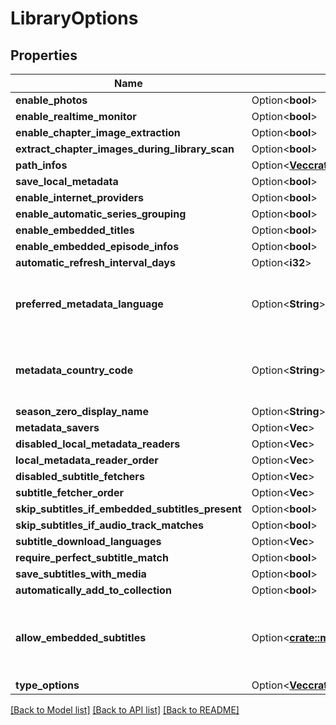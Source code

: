 # LibraryOptions

## Properties

Name | Type | Description | Notes
------------ | ------------- | ------------- | -------------
**enable_photos** | Option<**bool**> |  | [optional]
**enable_realtime_monitor** | Option<**bool**> |  | [optional]
**enable_chapter_image_extraction** | Option<**bool**> |  | [optional]
**extract_chapter_images_during_library_scan** | Option<**bool**> |  | [optional]
**path_infos** | Option<[**Vec<crate::models::MediaPathInfo>**](MediaPathInfo.md)> |  | [optional]
**save_local_metadata** | Option<**bool**> |  | [optional]
**enable_internet_providers** | Option<**bool**> |  | [optional]
**enable_automatic_series_grouping** | Option<**bool**> |  | [optional]
**enable_embedded_titles** | Option<**bool**> |  | [optional]
**enable_embedded_episode_infos** | Option<**bool**> |  | [optional]
**automatic_refresh_interval_days** | Option<**i32**> |  | [optional]
**preferred_metadata_language** | Option<**String**> | Gets or sets the preferred metadata language. | [optional]
**metadata_country_code** | Option<**String**> | Gets or sets the metadata country code. | [optional]
**season_zero_display_name** | Option<**String**> |  | [optional]
**metadata_savers** | Option<**Vec<String>**> |  | [optional]
**disabled_local_metadata_readers** | Option<**Vec<String>**> |  | [optional]
**local_metadata_reader_order** | Option<**Vec<String>**> |  | [optional]
**disabled_subtitle_fetchers** | Option<**Vec<String>**> |  | [optional]
**subtitle_fetcher_order** | Option<**Vec<String>**> |  | [optional]
**skip_subtitles_if_embedded_subtitles_present** | Option<**bool**> |  | [optional]
**skip_subtitles_if_audio_track_matches** | Option<**bool**> |  | [optional]
**subtitle_download_languages** | Option<**Vec<String>**> |  | [optional]
**require_perfect_subtitle_match** | Option<**bool**> |  | [optional]
**save_subtitles_with_media** | Option<**bool**> |  | [optional]
**automatically_add_to_collection** | Option<**bool**> |  | [optional]
**allow_embedded_subtitles** | Option<[**crate::models::EmbeddedSubtitleOptions**](EmbeddedSubtitleOptions.md)> | An enum representing the options to disable embedded subs. | [optional]
**type_options** | Option<[**Vec<crate::models::TypeOptions>**](TypeOptions.md)> |  | [optional]

[[Back to Model list]](../README.md#documentation-for-models) [[Back to API list]](../README.md#documentation-for-api-endpoints) [[Back to README]](../README.md)


